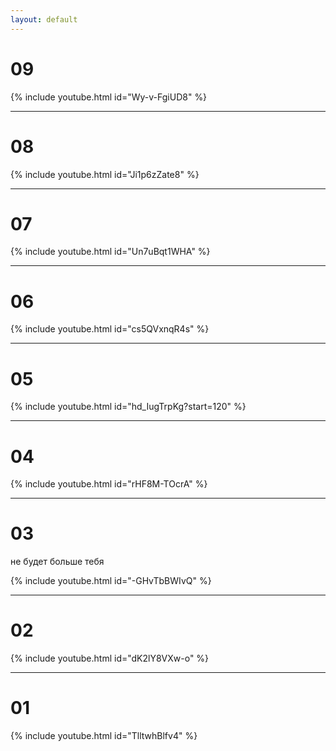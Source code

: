 ```yaml
---
layout: default
---
```


# 09

{% include youtube.html id="Wy-v-FgiUD8" %}


---

# 08

{% include youtube.html id="Ji1p6zZate8" %}


---

# 07

{% include youtube.html id="Un7uBqt1WHA" %}


---

# 06

{% include youtube.html id="cs5QVxnqR4s" %}


---

# 05

{% include youtube.html id="hd_IugTrpKg?start=120" %}


---

# 04

{% include youtube.html id="rHF8M-TOcrA" %}


---

# 03 

не будет больше тебя

{% include youtube.html id="-GHvTbBWIvQ" %}


---

# 02

{% include youtube.html id="dK2lY8VXw-o" %}

---

# 01

{% include youtube.html id="TlltwhBlfv4" %}

